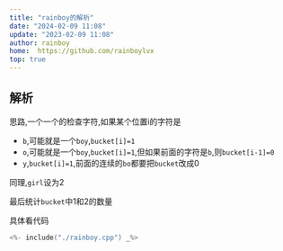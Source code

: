 ```yaml
---
title: "rainboy的解析"
date: "2024-02-09 11:08"
update: "2023-02-09 11:08"
author: rainboy
home:  https://github.com/rainboylvx
top: true
---
```


## 解析

思路,一个一个的检查字符,如果某个位置i的字符是

- `b`,可能就是一个`boy`,`bucket[i]=1`
- `o`,可能就是一个`boy`,`bucket[i]=1`,但如果前面的字符是`b`,则`bucket[i-1]=0`
- `y`,`bucket[i]=1`,前面的连续的`bo`都要把`bucket`改成0

同理,`girl`设为2

最后统计`bucket`中1和2的数量


具体看代码

```cpp
<%- include("./rainboy.cpp") _%>
```


